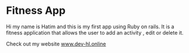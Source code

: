 # Fitness App 

Hi my name is Hatim and this is my first app using Ruby on rails. It is a fitness application that allows the user to add an activity , edit or delete it.

Check out my website www.dev-hl.online
